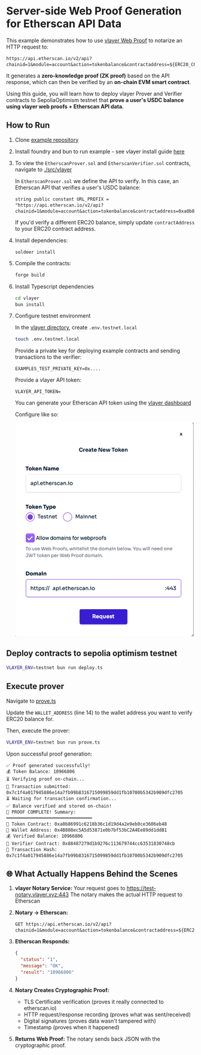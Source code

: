 # Server-side Web Proof Generation for Etherscan API Data

This example demonstrates how to use [vlayer Web Proof](https://book.vlayer.xyz/features/web.html) to notarize an HTTP request to:

```
https://api.etherscan.io/v2/api?chainid=1&module=account&action=tokenbalance&contractaddress=${ERC20_CONTRACT_ADDRESS}&address=${WALLET_ADDRESS}&tag=latest&apikey=${ETHERSCAN_API_KEY}
```

It generates a **zero-knowledge proof (ZK proof)** based on the API response, which can then be verified by an **on-chain EVM smart contract**.

Using this guide, you will learn how to deploy vlayer Prover and Verifier contracts to SepoliaOptimism testnet that **prove a user's USDC balance using vlayer web proofs + Etherscan API data.**

## How to Run

1. Clone [example repository](https://github.com/writersblockchain/vlayer-etherscan)

2. Install foundry and bun to run example - see vlayer install guide [here](https://book.vlayer.xyz/getting-started/installation.html)

3. To view the `EtherscanProver.sol` and `EtherscanVerifier.sol` contracts, navigate to [./src/vlayer](./src/vlayer/)

   In `EtherscanProver.sol` we define the API to verify. In this case, an Etherscan API that verifies a user's USDC balance:

   ```solidity
   string public constant URL_PREFIX = "https://api.etherscan.io/v2/api?chainid=1&module=account&action=tokenbalance&contractaddress=0xa0b86991c6218b36c1d19d4a2e9eb0ce3606eb48&address=";
   ```

   If you'd verify a different ERC20 balance, simply update `contractAddress` to your ERC20 contract address.

4. Install dependencies:
   ```
   soldeer install
   ```

5. Compile the contracts:
   ```bash
   forge build
   ```

6. Install Typescript dependencies
   ```bash
   cd vlayer
   bun install
   ```

7. Configure testnet environment
   
   In the [vlayer directory](./vlayer/), create `.env.testnet.local`
   ```bash
   touch .env.testnet.local
   ```
   
   Provide a private key for deploying example contracts and sending transactions to the verifier:
   ```
   EXAMPLES_TEST_PRIVATE_KEY=0x....
   ```
   
   Provide a vlayer API token:
   ```
   VLAYER_API_TOKEN=
   ```
   
   You can generate your Etherscan API token using the [vlayer dashboard](https://dashboard.vlayer.xyz/)
   
   Configure like so:
   
   ![Etherscan vlayer api token](etherscan-api.png)

## Deploy contracts to sepolia optimism testnet

```bash
VLAYER_ENV=testnet bun run deploy.ts
```

## Execute prover

Navigate to [prove.ts](./vlayer/prove.ts)

Update the `WALLET_ADDRESS` (line 14) to the wallet address you want to verify ERC20 balance for.

Then, execute the prover:
```bash
VLAYER_ENV=testnet bun run prove.ts
```

Upon successful proof generation:

```
✅ Proof generated successfully!
💰 Token Balance: 10966806
⏳ Verifying proof on-chain...
📝 Transaction submitted: 0x7c1f4a017945886e14a7fb99b8316715099859dd1fb10700b5342b909dfc2705
⏳ Waiting for transaction confirmation...
✅ Balance verified and stored on-chain!
🎉 PROOF COMPLETE! Summary:
════════════════════════════════
📄 Token Contract: 0xa0b86991c6218b36c1d19d4a2e9eb0ce3606eb48
👤 Wallet Address: 0x4B808ec5A5d53871e0b7bf53bC2A4Ee89dd1ddB1
💰 Verified Balance: 10966806
🔗 Verifier Contract: 0x88487279d1b9276c113679744cc63531830748cb
📝 Transaction Hash: 0x7c1f4a017945886e14a7fb99b8316715099859dd1fb10700b5342b909dfc2705
```

## 🌐 What Actually Happens Behind the Scenes

1. **vlayer Notary Service:**
   Your request goes to https://test-notary.vlayer.xyz:443
   The notary makes the actual HTTP request to Etherscan

2. **Notary → Etherscan:**
   ```
   GET https://api.etherscan.io/v2/api?chainid=1&module=account&action=tokenbalance&contractaddress=${ERC20_CONTRACT_ADDRESS}&address=${WALLET_ADDRESS}&tag=latest&apikey=${ETHERSCAN_API_KEY}
   ```

3. **Etherscan Responds:**
   ```json
   {
     "status": "1",
     "message": "OK", 
     "result": "10966806"
   }
   ```

4. **Notary Creates Cryptographic Proof:**
   - TLS Certificate verification (proves it really connected to etherscan.io)
   - HTTP request/response recording (proves what was sent/received)
   - Digital signatures (proves data wasn't tampered with)
   - Timestamp (proves when it happened)

5. **Returns Web Proof:**
   The notary sends back JSON with the cryptographic proof.